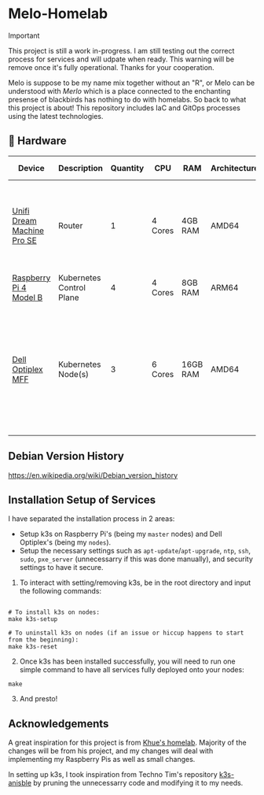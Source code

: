 # Melo-Homelab
> [!IMPORTANT]
> This project is still a work in-progress. I am still testing out the correct process for services and will udpate when
> ready. This warning will be remove once it's fully operational. Thanks for your cooperation.

Melo is suppose to be my name mix together without an "R", or Melo can be understood with *Merlo* which is a place connected to the enchanting presense of blackbirds has nothing to do with homelabs. So back to what this project is about! This repository includes IaC and GitOps processes using the latest technologies.

## 🔧 Hardware
| Device                                                                                 | Description              | Quantity | CPU     | RAM      | Architecture | Operating System                      |  Notes |
| -------------------------------------------------------------------------------------- | ------------------------ | -------- | ------- | -------- | ------------ | ------------------------------------- | ----- |
| [Unifi Dream Machine Pro SE](https://store.ui.com/us/en/collections/unifi-dream-machine/products/udm-se)                                  | Router                   | 1        | 4 Cores | 4GB RAM | AMD64        | Mystery              |  Not recommended for the faint of heart. TP-Link, Netgear, Cisco, or Grandstream are great alternatives.   |
| [Raspberry Pi 4 Model B](https://www.raspberrypi.org/products/raspberry-pi-4-model-b/) | Kubernetes Control Plane       | 4        | 4 Cores | 8GB RAM  | ARM64        | [Raspberry Pi OS (64 bit)](https://www.raspberrypi.com/software/operating-systems/) |
| [Dell Optiplex MFF](https://www.dell.com/en-us/shop/desktop-computers/optiplex-micro-form-factor/spd/optiplex-7010-micro) | Kubernetes Node(s) | 3 | 6 Cores | 16GB RAM | AMD64 | [Debian Bullseye (11)](https://wiki.debian.org/DebianBullseye) | An issue when buying these on Craigslist or Ebay is there CMOS battery will die. (Happened to me for all 3.) Replace the [CMOS battery](https://www.youtube.com/watch?v=by8XcWZVZB0) so you don't suffer.

## Debian Version History
https://en.wikipedia.org/wiki/Debian_version_history

## Installation Setup of Services
I have separated the installation process in 2 areas:
* Setup k3s on Raspberry Pi's (being my `master` nodes) and Dell Optiplex's (being my `nodes`).
* Setup the necessary settings such as `apt-update`/`apt-upgrade`, `ntp`, `ssh`, `sudo`, `pxe_server` (unnecessarry if this was done manually), and security settings to have it secure.

1. To interact with setting/removing k3s, be in the root directory and input the following commands:
```shell

# To install k3s on nodes:
make k3s-setup

# To uninstall k3s on nodes (if an issue or hiccup happens to start from the beginning):
make k3s-reset
```

2. Once k3s has been installed successfully, you will need to run one simple command to have all services fully deployed onto your nodes:
```shell
make
```

3. And presto!

## Acknowledgements
A great inspiration for this project is from [Khue's homelab](https://github.com/romelben/homelab). Majority of the changes will be from his project, and my changes will deal with implementing my Raspberry Pis as well as small changes.

In setting up k3s, I took inspiration from Techno Tim's repository [k3s-anisble](https://github.com/techno-tim/k3s-ansible) by pruning the unnecessarry code and modifying it to my needs.

